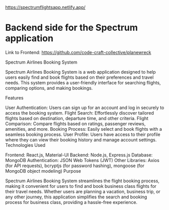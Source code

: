 https://spectrumflightsapp.netlify.app/

# Backend side for the Spectrum application
Link to Frontend: https://github.com/code-craft-collective/planewreck

Spectrum Airlines Booking System

Spectrum Airlines Booking System is a web application designed to help users easily find and book flights based on their preferences and travel needs. This system provides a user-friendly interface for searching flights, comparing options, and making bookings.

Features

User Authentication: Users can sign up for an account and log in securely to access the booking system.
Flight Search: Effortlessly discover tailored flights based on destination, departure time, and other criteria.
Flight Comparison: Compare flights based on ratings, passenger reviews, amenities, and more.
Booking Process: Easily select and book flights with a seamless booking process.
User Profile: Users have access to their profile where they can view their booking history and manage account settings.
Technologies Used

Frontend: React.js, Material-UI
Backend: Node.js, Express.js
Database: MongoDB
Authentication: JSON Web Tokens (JWT)
Other Libraries: Axios (for API requests), bcryptjs (for password hashing), mongoose (for MongoDB object modeling)
Purpose

Spectrum Airlines Booking System streamlines the flight booking process, making it convenient for users to find and book business class flights for their travel needs. Whether users are planning a vacation, business trip, or any other journey, this application simplifies the search and booking process for business class, providing a hassle-free experience.




